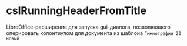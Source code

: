 # cslRunningHeaderFromTitle

LibreOffice-расширение для запуска gui-диалога, позволяющего оперировать колонтиулом для документа из шаблона `Гимнография 20 новый`


